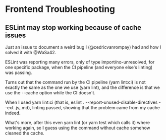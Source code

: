 # Frontend Troubleshooting

## ESLint may stop working because of cache issues

Just an issue to document a weird bug I (@cedricvanrompay) had and how I solved it with @WaSa42.

ESLint was reporting many errors, only of type import/no-unresolved, for one specific package,
when the CI pipeline (and everyone else's linting) was passing.

Turns out that the command run by the CI pipeline (yarn lint:ci)
is not exactly the same as the one we use (yarn lint),
and the difference is that we use the --cache option while the CI doesn't.

When I used yarn lint:ci (that is, eslint . --report-unused-disable-directives --ext .js,.md),
linting passed, showing that the problem came from my cache indeed.

What's more, after this even yarn lint (or yarn test which calls it) where working again,
so I guess using the command without cache somehow cleaned the cache.
